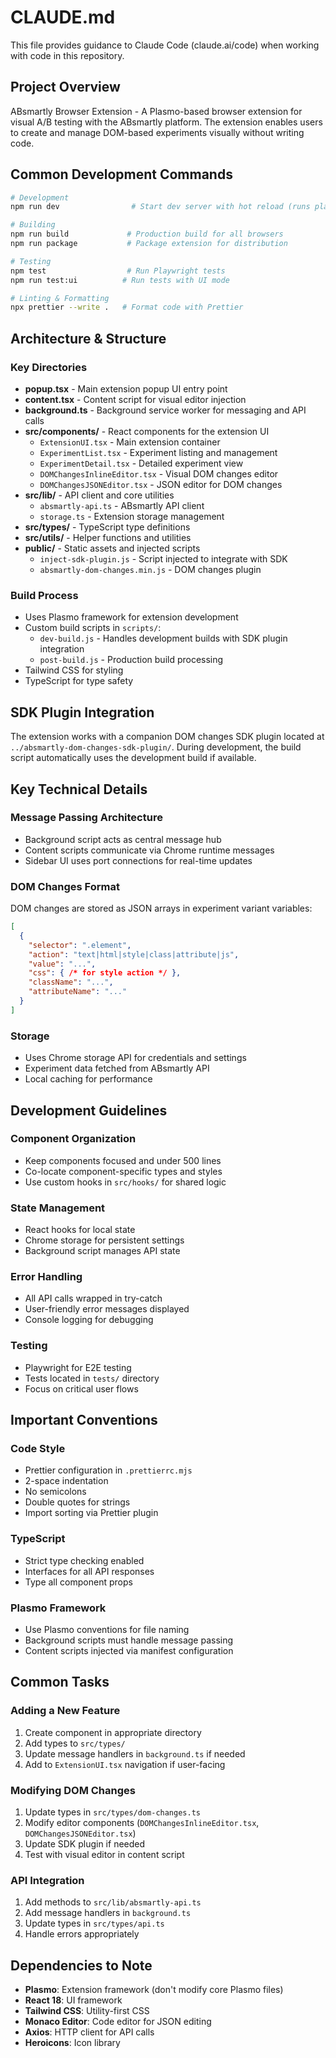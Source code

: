 # CLAUDE.md

This file provides guidance to Claude Code (claude.ai/code) when working with code in this repository.

## Project Overview

ABsmartly Browser Extension - A Plasmo-based browser extension for visual A/B testing with the ABsmartly platform. The extension enables users to create and manage DOM-based experiments visually without writing code.

## Common Development Commands

```bash
# Development
npm run dev                # Start dev server with hot reload (runs plasmo dev and SDK plugin watcher)

# Building
npm run build             # Production build for all browsers
npm run package           # Package extension for distribution

# Testing
npm test                  # Run Playwright tests
npm run test:ui          # Run tests with UI mode

# Linting & Formatting
npx prettier --write .   # Format code with Prettier
```

## Architecture & Structure

### Key Directories
- **popup.tsx** - Main extension popup UI entry point
- **content.tsx** - Content script for visual editor injection
- **background.ts** - Background service worker for messaging and API calls
- **src/components/** - React components for the extension UI
  - `ExtensionUI.tsx` - Main extension container
  - `ExperimentList.tsx` - Experiment listing and management
  - `ExperimentDetail.tsx` - Detailed experiment view
  - `DOMChangesInlineEditor.tsx` - Visual DOM changes editor
  - `DOMChangesJSONEditor.tsx` - JSON editor for DOM changes
- **src/lib/** - API client and core utilities
  - `absmartly-api.ts` - ABsmartly API client
  - `storage.ts` - Extension storage management
- **src/types/** - TypeScript type definitions
- **src/utils/** - Helper functions and utilities
- **public/** - Static assets and injected scripts
  - `inject-sdk-plugin.js` - Script injected to integrate with SDK
  - `absmartly-dom-changes.min.js` - DOM changes plugin

### Build Process
- Uses Plasmo framework for extension development
- Custom build scripts in `scripts/`:
  - `dev-build.js` - Handles development builds with SDK plugin integration
  - `post-build.js` - Production build processing
- Tailwind CSS for styling
- TypeScript for type safety

## SDK Plugin Integration

The extension works with a companion DOM changes SDK plugin located at `../absmartly-dom-changes-sdk-plugin/`. During development, the build script automatically uses the development build if available.

## Key Technical Details

### Message Passing Architecture
- Background script acts as central message hub
- Content scripts communicate via Chrome runtime messages
- Sidebar UI uses port connections for real-time updates

### DOM Changes Format
DOM changes are stored as JSON arrays in experiment variant variables:
```json
[
  {
    "selector": ".element",
    "action": "text|html|style|class|attribute|js",
    "value": "...",
    "css": { /* for style action */ },
    "className": "...",
    "attributeName": "..."
  }
]
```

### Storage
- Uses Chrome storage API for credentials and settings
- Experiment data fetched from ABsmartly API
- Local caching for performance

## Development Guidelines

### Component Organization
- Keep components focused and under 500 lines
- Co-locate component-specific types and styles
- Use custom hooks in `src/hooks/` for shared logic

### State Management
- React hooks for local state
- Chrome storage for persistent settings
- Background script manages API state

### Error Handling
- All API calls wrapped in try-catch
- User-friendly error messages displayed
- Console logging for debugging

### Testing
- Playwright for E2E testing
- Tests located in `tests/` directory
- Focus on critical user flows

## Important Conventions

### Code Style
- Prettier configuration in `.prettierrc.mjs`
- 2-space indentation
- No semicolons
- Double quotes for strings
- Import sorting via Prettier plugin

### TypeScript
- Strict type checking enabled
- Interfaces for all API responses
- Type all component props

### Plasmo Framework
- Use Plasmo conventions for file naming
- Background scripts must handle message passing
- Content scripts injected via manifest configuration

## Common Tasks

### Adding a New Feature
1. Create component in appropriate directory
2. Add types to `src/types/`
3. Update message handlers in `background.ts` if needed
4. Add to `ExtensionUI.tsx` navigation if user-facing

### Modifying DOM Changes
1. Update types in `src/types/dom-changes.ts`
2. Modify editor components (`DOMChangesInlineEditor.tsx`, `DOMChangesJSONEditor.tsx`)
3. Update SDK plugin if needed
4. Test with visual editor in content script

### API Integration
1. Add methods to `src/lib/absmartly-api.ts`
2. Add message handlers in `background.ts`
3. Update types in `src/types/api.ts`
4. Handle errors appropriately

## Dependencies to Note

- **Plasmo**: Extension framework (don't modify core Plasmo files)
- **React 18**: UI framework
- **Tailwind CSS**: Utility-first CSS
- **Monaco Editor**: Code editor for JSON editing
- **Axios**: HTTP client for API calls
- **Heroicons**: Icon library